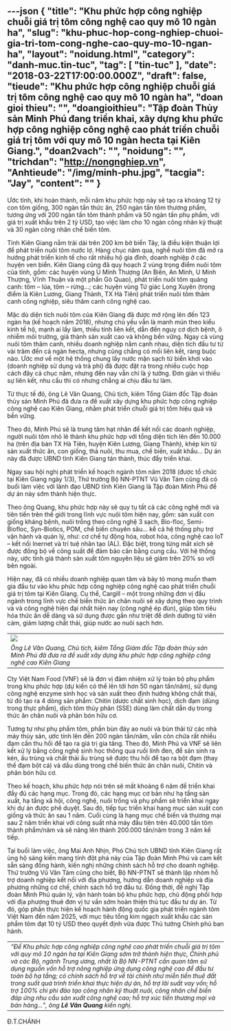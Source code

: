 ---json
{
    "title": "Khu phức hợp công nghiệp chuỗi giá trị tôm công nghệ cao quy mô 10 ngàn ha",
    "slug": "khu-phuc-hop-cong-nghiep-chuoi-gia-tri-tom-cong-nghe-cao-quy-mo-10-ngan-ha",
    "layout": "noidung.html",
    "category": "danh-muc.tin-tuc",
    "tag": [
        "tin-tuc"
    ],
    "date": "2018-03-22T17:00:00.000Z",
    "draft": false,
    "tieude": "Khu phức hợp công nghiệp chuỗi giá trị tôm công nghệ cao quy mô 10 ngàn ha",
    "doan gioi thieu": "",
    "doangioithieu": "Tập đoàn Thủy sản Minh Phú đang triển khai, xây dựng khu phức hợp công nghiệp công nghệ cao phát triển chuỗi giá trị tôm với quy mô 10 ngàn hecta tại Kiên Giang.",
    "doan2vach": "",
    "noidung": "",
    "trichdan": "http://nongnghiep.vn",
    "Anhtieude": "/img/minh-phu.jpg",
    "tacgia": "Jay",
    "__content__": ""
}
---
<p><span style="font-size:14px">Ước t&iacute;nh, khi ho&agrave;n th&agrave;nh, mỗi năm khu phức hợp n&agrave;y sẽ tạo ra khoảng 12 tỷ con t&ocirc;m giống, 300 ng&agrave;n tấn thức ăn, 250 ng&agrave;n tấn t&ocirc;m thương phẩm, tương ứng với 200 ng&agrave;n tấn t&ocirc;m th&agrave;nh phẩm v&agrave; 50 ng&agrave;n tấn phụ phẩm, với gi&aacute; trị xuất khẩu tr&ecirc;n 2 tỷ USD, tạo việc l&agrave;m cho 10 ng&agrave;n c&ocirc;ng nh&acirc;n kỹ thuật v&agrave; 30 ng&agrave;n c&ocirc;ng nh&acirc;n chế biến t&ocirc;m.</span></p>

<p><span style="font-size:14px">Tỉnh Ki&ecirc;n Giang nằm trải d&agrave;i tr&ecirc;n 200 km bờ biển T&acirc;y, l&agrave; điều kiện thuận lợi để ph&aacute;t triển nu&ocirc;i t&ocirc;m nước lợ. H&agrave;ng chục năm qua, nghề nu&ocirc;i t&ocirc;m đ&atilde; mở ra hướng ph&aacute;t triển kinh tế cho rất nhiều hộ gia đ&igrave;nh, doanh nghiệp ở c&aacute;c huyện ven biển. Ki&ecirc;n Giang cũng đ&atilde; quy hoạch 2 v&ugrave;ng trọng điểm nu&ocirc;i t&ocirc;m của tỉnh, gồm: c&aacute;c huyện v&ugrave;ng U Minh Thượng (An Bi&ecirc;n, An Minh, U Minh Thượng, Vĩnh Thuận v&agrave; một phần G&ograve; Quao), ph&aacute;t triển nu&ocirc;i t&ocirc;m quảng canh: t&ocirc;m &ndash; l&uacute;a, t&ocirc;m &ndash; rừng...; c&aacute;c huyện v&ugrave;ng Tứ gi&aacute;c Long Xuy&ecirc;n (trọng điểm l&agrave; Ki&ecirc;n Lương, Giang Th&agrave;nh, TX H&agrave; Ti&ecirc;n) ph&aacute;t triển nu&ocirc;i t&ocirc;m th&acirc;m canh c&ocirc;ng nghiệp, si&ecirc;u th&acirc;m canh c&ocirc;ng nghệ cao.</span></p>

<p><span style="font-size:14px">Mặc d&ugrave; diện t&iacute;ch nu&ocirc;i t&ocirc;m của Ki&ecirc;n Giang đ&atilde; được mở rộng l&ecirc;n đến 123 ng&agrave;n ha (kế hoạch năm 2018), nhưng chủ yếu vẫn l&agrave; manh m&uacute;n theo kiểu kinh tế hộ, mạnh ai lấy l&agrave;m, thiếu t&iacute;nh li&ecirc;n kết, dẫn đến nguy cơ dịch bệnh, &ocirc; nhiễm m&ocirc;i trường, gi&aacute; th&agrave;nh sản xuất cao v&agrave; kh&ocirc;ng bền vững. Ngay cả v&ugrave;ng nu&ocirc;i t&ocirc;m th&acirc;m canh, nhiều doanh nghiệp nằm cạnh nhau, diện t&iacute;ch đầu tư từ v&agrave;i trăm đến cả ng&agrave;n hecta, nhưng cũng chẳng c&oacute; mối li&ecirc;n kết, r&agrave;ng buộc n&agrave;o. Ước mơ về một hệ thống chung lấy nước mặn sạch từ biển khơi v&agrave;o (doanh nghiệp sử dụng v&agrave; trả ph&iacute;) đ&atilde; được đặt ra trong nhiều cuộc họp c&aacute;ch đ&acirc;y cả chục năm, nhưng đến nay vẫn chỉ l&agrave; &yacute; tưởng. Đơn giản v&igrave; thiếu sự li&ecirc;n kết, nhu cầu th&igrave; c&oacute; nhưng chẳng ai chịu đầu tư l&agrave;m.</span></p>

<p><span style="font-size:14px">Từ thực tế đ&oacute;, &ocirc;ng L&ecirc; Văn Quang, Chủ tịch, ki&ecirc;m Tổng Gi&aacute;m đốc Tập đo&agrave;n thủy sản Minh Ph&uacute; đ&atilde; đưa ra đề xuất x&acirc;y dựng khu phức hợp c&ocirc;ng nghiệp c&ocirc;ng nghệ cao Ki&ecirc;n Giang, nhằm ph&aacute;t triển chuỗi gi&aacute; trị t&ocirc;m hiệu quả v&agrave; bền vững.</span></p>

<p><span style="font-size:14px">Theo đ&oacute;, Minh Ph&uacute; sẽ l&agrave; trung t&acirc;m hạt nh&acirc;n để kết nối c&aacute;c doanh nghiệp, người nu&ocirc;i t&ocirc;m nhỏ lẻ th&agrave;nh khu phức hợp với tổng diện t&iacute;ch l&ecirc;n đến 10.000 ha (tr&ecirc;n địa b&agrave;n TX H&agrave; Ti&ecirc;n, huyện Ki&ecirc;n Lương, Giang Th&agrave;nh), kh&eacute;p k&iacute;n từ sản xuất thức ăn, con giống, thả nu&ocirc;i, thu mua, chế biến, xuất khẩu&hellip; Dự &aacute;n n&agrave;y đ&atilde; được UBND tỉnh Ki&ecirc;n Giang t&aacute;n th&agrave;nh, th&uacute;c đẩy triển khai.</span></p>

<p><span style="font-size:14px">Ngay sau hội nghị ph&aacute;t triển kế hoạch ng&agrave;nh t&ocirc;m năm 2018 (được tổ chức tại Ki&ecirc;n Giang ng&agrave;y 1/3), Thứ trưởng Bộ NN-PTNT Vũ Văn T&aacute;m cũng đ&atilde; c&oacute; buối l&agrave;m việc với l&atilde;nh đạo UBND tỉnh Ki&ecirc;n Giang l&agrave; Tập đo&agrave;n Minh Ph&uacute; để dự &aacute;n n&agrave;y sớm th&agrave;nh hiện thực.</span></p>

<p><span style="font-size:14px">Theo &ocirc;ng Quang, khu phức hợp n&agrave;y sẽ quy tụ tất cả c&aacute;c c&ocirc;ng nghệ mới v&agrave; ti&ecirc;n tiến tr&ecirc;n thế giới trong lĩnh vực nu&ocirc;i t&ocirc;m hiện nay, gồm: sản xuất con giống kh&aacute;ng bệnh, nu&ocirc;i trồng theo c&ocirc;ng nghệ 3 sạch, Bio-floc, Semi-Biofloc, Syn-Biotics, POM, chế biến chuy&ecirc;n s&acirc;u... kể cả hệ thống phụ trợ vận h&agrave;nh v&agrave; quản l&yacute;, như: cơ chế tự động h&oacute;a, robot h&oacute;a, c&ocirc;ng nghệ cao IoT &ndash; kết nối Inernet v&agrave; tr&iacute; tuệ nh&acirc;n tạo (AL). Đặc biệt, trong từng mắt x&iacute;ch sẽ được đồng bộ về c&ocirc;ng suất để đảm bảo c&acirc;n bằng cung cầu. Với hệ thống n&agrave;y, ước t&iacute;nh gi&aacute; th&agrave;nh sản xuất t&ocirc;m nguy&ecirc;n liệu sẽ giảm tr&ecirc;n 20% so với b&ecirc;n ngo&agrave;i.</span></p>

<p><span style="font-size:14px">Hiện nay, đ&atilde; c&oacute; nhiều doanh nghiệp quan t&acirc;m v&agrave; b&agrave;y tỏ mong muốn tham gia đầu tư v&agrave;o khu phức hợp c&ocirc;ng nghiệp c&ocirc;ng nghệ cao ph&aacute;t triển chuỗi gi&aacute; trị t&ocirc;m tại Ki&ecirc;n Giang. Cụ thể, Cargill &ndash; một trong những đơn vị đầu ng&agrave;nh trong lĩnh vực chế biến thức ăn chăn nu&ocirc;i sẽ x&acirc;y dựng theo quy tr&igrave;nh v&agrave; v&agrave; c&ocirc;ng nghệ hiện đại nhất hiện nay (c&ocirc;ng nghệ &eacute;p đ&ugrave;n), gi&uacute;p t&ocirc;m ti&ecirc;u h&oacute;a thức ăn dễ d&agrave;ng v&agrave; sử dụng được gần như triệt để dinh dưỡng từ vi&ecirc;n c&aacute;m, giảm lượng chất thải, gi&uacute;p nước ao nu&ocirc;i sạch hơn.</span></p>

<table border="0" cellpadding="0" cellspacing="0" style="width:100%">
	<tbody>
		<tr>
			<td><span style="font-size:14px"><img id="178708" src="http://image.nongnghiep.vn/upload/2018/3/21/12-28-26_2_ong_le_vn_qung_chu_tich_kiem_tong_gim_doc_tp_don_thuy_sn_minh_phu_de_xut_xy_dung_khu_phuc_hop_cong_nghiep_cong_nghe_co_kien_ging.jpg" /></span></td>
		</tr>
		<tr>
			<td><em><span style="font-size:14px">&Ocirc;ng L&ecirc; Văn Quang, Chủ tịch, ki&ecirc;m Tổng Gi&aacute;m đốc Tập đo&agrave;n thủy sản Minh Ph&uacute; đ&atilde; đưa ra đề xuất x&acirc;y dựng khu phức hợp c&ocirc;ng nghiệp c&ocirc;ng nghệ cao Ki&ecirc;n Giang</span></em></td>
		</tr>
	</tbody>
</table>

<p><span style="font-size:14px">Cty Việt Nam Food (VNF) sẽ l&agrave; đơn vị đảm nhiệm xử l&yacute; to&agrave;n bộ phụ phẩm trong khu phức hợp (dự kiến c&oacute; thể l&ecirc;n tới hơn 50 ng&agrave;n tấn/năm), sử dụng c&ocirc;ng nghệ enzyme sinh học v&agrave; sản xuất theo định hướng kh&ocirc;ng chất thải, từ đ&oacute; tạo ra 4 d&ograve;ng sản phẩm: Chitin (dược chất sinh học), dịch đạm (d&ugrave;ng trong thực phẩm), dịch t&ocirc;m thủy ph&acirc;n (SSE) d&ugrave;ng l&agrave;m chất dẫn dụ trong thức ăn chăn nu&ocirc;i v&agrave; ph&acirc;n b&oacute;n hữu cơ.</span></p>

<p><span style="font-size:14px">Tương tự như phụ phẩm t&ocirc;m, phần b&ugrave;n đ&aacute;y ao nu&ocirc;i v&agrave; b&ugrave;n thải từ c&aacute;c nh&agrave; m&aacute;y thủy sản, ước t&iacute;nh l&ecirc;n đến 200 ng&agrave;n tấn/năm, vẫn c&ograve;n chứa rất nhiều đạm cần thu hồi để tạo ra gi&aacute; trị gia tăng. Theo đ&oacute;, Minh Ph&uacute; v&agrave; VNF sẽ li&ecirc;n kết xử l&yacute; bằng c&ocirc;ng nghệ sinh học th&ocirc;ng qua ruồi l&iacute;nh đen, để sản sinh ra k&eacute;n, ấu tr&ugrave;ng v&agrave; chất thải ấu tr&ugrave;ng sẽ được thu hồi để tạo ra bột đạm (thay thế đạm bột c&aacute;) v&agrave; dầu d&ugrave;ng trong chế biến thức ăn chăn nu&ocirc;i, Chitin v&agrave; ph&acirc;n b&oacute;n hữu cơ.</span></p>

<p><span style="font-size:14px">Theo kế hoạch, khu phức hợp n&oacute;i tr&ecirc;n sẽ mất khoảng 6 năm để triển khai đầy đủ c&aacute;c hạng mục. Trong đ&oacute;, c&aacute;c hạng mục cơ bản như hạ tầng sản xuất, hạ tầng x&atilde; hội, c&ocirc;ng nghệ, nu&ocirc;i trồng v&agrave; phụ phẩm sẽ triển khai ngay khi dự &aacute;n được ph&ecirc; duyệt. Sau đ&oacute;, tiếp tục triển khai hạng mục sản xuất con giống v&agrave; thức ăn sau 1 năm. Cuối c&ugrave;ng l&agrave; hạng mục chế biến v&agrave; thương mại sau 2 năm triển khai với c&ocirc;ng suất nh&agrave; m&aacute;y đầu ti&ecirc;n tr&ecirc;n 40.000 tấn t&ocirc;m th&agrave;nh phẩm/năm v&agrave; sẽ n&acirc;ng l&ecirc;n th&agrave;nh 200.000 tấn/năm trong 3 năm kế tiếp.</span></p>

<p><span style="font-size:14px">Tại buổi l&agrave;m việc, &ocirc;ng Mai Anh Nhịn, Ph&oacute; Chủ tịch UBND tỉnh Ki&ecirc;n Giang rất ủng hộ s&aacute;ng kiến mang t&iacute;nh đột ph&aacute; n&agrave;y của Tập đo&agrave;n Minh Ph&uacute; v&agrave; cam kết sẵn s&agrave;ng đồng h&agrave;nh, kiến nghị những ch&iacute;nh s&aacute;ch hỗ trợ cho doanh nghiệp. Thứ trưởng Vũ Văn T&aacute;m cũng cho biết, Bộ NN-PTNT sẽ th&agrave;nh lập nh&oacute;m hỗ trợ doanh nghiệp kết nối với địa phương, hướng dẫn doanh nghiệp v&agrave; địa phương những cơ chế, ch&iacute;nh s&aacute;ch hỗ trợ đầu tư. Đồng thời, đề nghị Tập đo&agrave;n Minh Ph&uacute; quản l&yacute;, vận h&agrave;nh to&agrave;n bộ khu phức hợp, chủ động phối hợp với địa phương thu&ecirc; đơn vị tư vấn sớm ho&agrave;n thiện thủ tục đầu tư dự &aacute;n. Từ đ&oacute;, g&oacute;p phần thực hiện kế hoạch h&agrave;nh động quốc gia ph&aacute;t triển ng&agrave;nh t&ocirc;m Việt Nam đến năm 2025, với mục ti&ecirc;u tổng kim ngạch xuất khẩu c&aacute;c sản phẩm t&ocirc;m đạt 10 tỷ USD theo quyết định vừa được Thủ tướng Ch&iacute;nh phủ ban h&agrave;nh.</span></p>

<table align="center" cellpadding="10" cellspacing="10">
	<tbody>
		<tr>
			<td><span style="font-size:14px"><em>&ldquo;Để Khu phức hợp c&ocirc;ng nghiệp c&ocirc;ng nghệ cao ph&aacute;t triển chuỗi gi&aacute; trị t&ocirc;m với quy m&ocirc; 10 ng&agrave;n ha tại Ki&ecirc;n Giang sớm trở th&agrave;nh hiện thực, Ch&iacute;nh phủ v&agrave; c&aacute;c Bộ, ng&agrave;nh Trung ương, nhất l&agrave; Bộ NN-PTNT cần quan t&acirc;m sử dụng nguồn vốn hỗ trợ n&ocirc;ng nghiệp ứng dụng c&ocirc;ng nghệ cao để đầu tư to&agrave;n bộ hạ tầng; c&oacute; ch&iacute;nh s&aacute;ch hỗ trợ về t&agrave;i ch&iacute;nh như miễn tiền thu&ecirc; đất trong suốt qu&aacute; tr&igrave;nh triển khai thực hiện dự &aacute;n, hỗ trợ l&atilde;i suất vay vốn; hỗ trợ 100% chi ph&iacute; đ&agrave;o tạo c&ocirc;ng nh&acirc;n kỹ thuật nu&ocirc;i, c&ocirc;ng nh&acirc;n chế biến đ&aacute;p ứng nhu cầu sản xuất c&ocirc;ng nghệ cao; hỗ trợ x&uacute;c tiến thương mại v&agrave; b&aacute;n h&agrave;ng...&rdquo;, &ocirc;ng&nbsp;<strong>L&ecirc; Văn Quang</strong>&nbsp;kiến nghị.</em></span></td>
		</tr>
	</tbody>
</table>

<p><span style="font-size:14px">Đ.T.CH&Aacute;NH</span></p>
